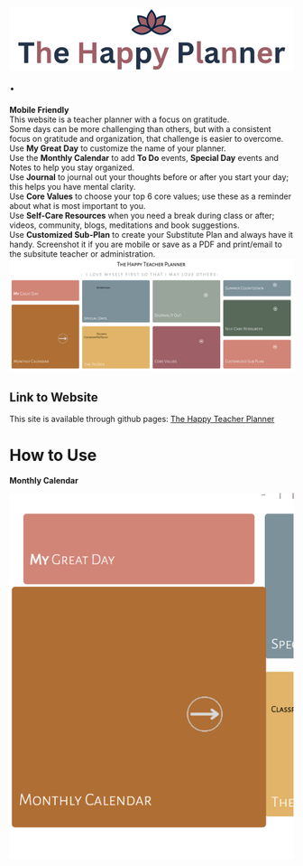 # ![The Happy Planner](./images/thehappyplannertitle.png).
**Mobile Friendly**<br>
This website is a teacher planner with a focus on gratitude.<br>
Some days can be more challenging than others, but with a consistent focus on gratitude and organization, that challenge is easier to overcome. <br>
Use <strong>My Great Day</strong> to customize the name of your planner. <br>
Use the <strong>Monthly Calendar</strong> to add <strong>To Do</strong> events, <strong>Special Day</strong> events and Notes to help you stay organized. <br>
Use <strong>Journal</strong> to journal out your thoughts before or after you start your day; this helps you have mental clarity. <br>
Use <strong>Core Values</strong> to choose your top 6 core values; use these as a reminder about what is most important to you.<br>
Use <strong>Self-Care Resources</strong> when you need a break during class or after; videos, community, blogs, meditations and book suggestions.<br>
Use <strong>Customized Sub-Plan</strong> to create your Substitute Plan and always have it handy. Screenshot it if you are mobile or save as a PDF and print/email to the subsitute teacher or administration.<br>
![Website Screenshot](./images/TheHappyTeacherPlanner.png)

## Link to Website
This site is available through github pages: [The Happy Teacher Planner](https://colletteap.github.io/gratitude-planner/)

# How to Use

<strong>Monthly Calendar</strong> <br>

![Monthly Calendar](./images/MonthlyCalendarButton.png)

